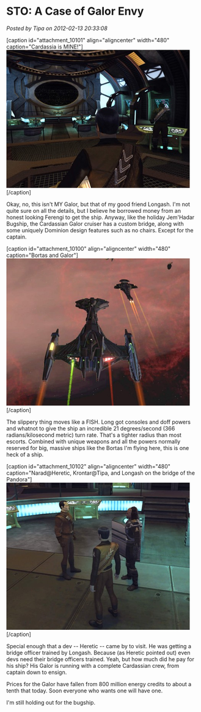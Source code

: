 # STO: A Case of Galor Envy

*Posted by Tipa on 2012-02-13 20:33:08*

[caption id="attachment\_10101" align="aligncenter" width="480" caption="Cardassia is MINE!"][![](../../../uploads/2012/02/GameClient-2012-02-13-18-59-08-07-480x360.jpg "Cardassia is MINE!")](../../../uploads/2012/02/GameClient-2012-02-13-18-59-08-07.jpg)[/caption]

Okay, no, this isn't MY Galor, but that of my good friend Longash. I'm not quite sure on all the details, but I believe he borrowed money from an honest looking Ferengi to get the ship. Anyway, like the holiday Jem'Hadar Bugship, the Cardassian Galor cruiser has a custom bridge, along with some uniquely Dominion design features such as no chairs. Except for the captain.

[caption id="attachment\_10100" align="aligncenter" width="480" caption="Bortas and Galor"][![](../../../uploads/2012/02/GameClient-2012-02-13-18-51-21-21-480x384.jpg "Bortas and Galor")](../../../uploads/2012/02/GameClient-2012-02-13-18-51-21-21.jpg)[/caption]

The slippery thing moves like a FISH. Long got consoles and doff powers and whatnot to give the ship an incredible 21 degrees/second (366 radians/kilosecond metric) turn rate. That's a tighter radius than most escorts. Combined with unique weapons and all the powers normally reserved for big, massive ships like the Bortas I'm flying here, this is one heck of a ship.

[caption id="attachment\_10102" align="aligncenter" width="480" caption="Narad@Heretic, Krontar@Tipa, and Longash on the bridge of the Pandora"][![](../../../uploads/2012/02/GameClient-2012-02-13-19-00-57-87-480x384.jpg "Narad@Heretic, Krontar@Tipa, and Longash on the bridge of the Pandora")](../../../uploads/2012/02/GameClient-2012-02-13-19-00-57-87.jpg)[/caption]

Special enough that a dev -- Heretic -- came by to visit. He was getting a bridge officer trained by Longash. Because (as Heretic pointed out) even devs need their bridge officers trained. Yeah, but how much did he pay for his ship? His Galor is running with a complete Cardassian crew, from captain down to ensign.

Prices for the Galor have fallen from 800 million energy credits to about a tenth that today. Soon everyone who wants one will have one.

I'm still holding out for the bugship.

